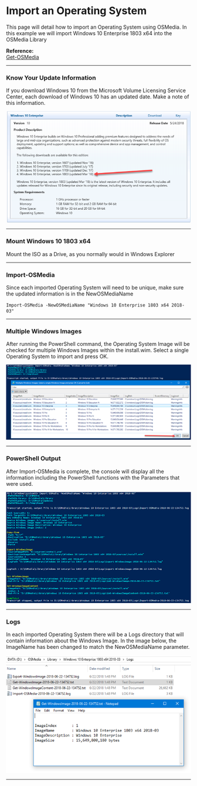 # Import an Operating System

This page will detail how to import an Operating System using OSMedia.  In this example we will import Windows 10 Enterprise 1803 x64 into the OSMedia Library

**Reference:**  
[Get-OSMedia](/osmedia/reference/get-osmedia.md)

---

### Know Your Update Information

If you download Windows 10 from the Microsoft Volume Licensing Service Center, each download of Windows 10 has an updated date.  Make a note of this information.

![](/assets/2018-06-18_11-29-13.png)

---

### Mount Windows 10 1803 x64

Mount the ISO as a Drive, as you normally would in Windows Explorer

---

### Import-OSMedia

Since each imported Operating System will need to be unique, make sure the updated information is in the NewOSMediaName

```
Import-OSMedia -NewOSMediaName "Windows 10 Enterprise 1803 x64 2018-03"
```

---

### Multiple Windows Images

After running the PowerShell command, the Operating System Image will be checked for multiple Windows Images within the install.wim.  Select a single Operating System to import and press OK.

![](/assets/2018-06-22_13-38-59.png)

---

### PowerShell Output

After Import-OSMedia is complete, the console will display all the information including the PowerShell functions with the Parameters that were used.

![](/assets/2018-06-22_13-48-37.png)

---

### Logs

In each imported Operating System there will be a Logs directory that will contain information about the Windows Image.  In the image below, the ImageName has been changed to match the NewOSMediaName parameter.

![](/assets/2018-06-22_13-50-38.png)

---



